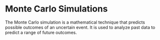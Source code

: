 <h1>Monte Carlo Simulations</h1>
<p> The Monte Carlo simulation is a mathematical technique that predicts possible outcomes of an uncertain event.
  It is used to analyze past data to predict a range of future outcomes.
</p>
